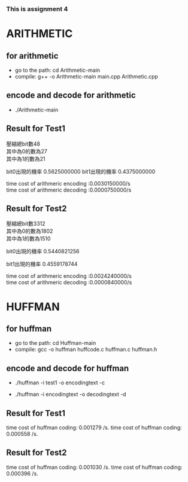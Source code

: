 ### This is assignment 4

# ARITHMETIC

## for arithmetic
* go to the path:   cd Arithmetic-main
* compile:   g++ -o Arithmetic-main main.cpp Arithmetic.cpp
## encode and decode for arithmetic
* ./Arithmetic-main
## Result for Test1
壓縮總bit數48</br>
其中為0的數為27</br>
其中為1的數為21

bit0出現的機率  0.5625000000
bit1出現的機率  0.4375000000

time cost of arithmeric encoding :0.0030150000/s</br>
time cost of arithmeric decoding :0.0000750000/s
</br>

## Result for Test2
壓縮總bit數3312</br>
其中為0的數為1802</br>
其中為1的數為1510

bit0出現的機率  0.5440821256

bit1出現的機率  0.4559178744

time cost of arithmeric encoding :0.0024240000/s</br>
time cost of arithmeric decoding :0.0000840000/s</br>
# HUFFMAN

## for huffman

* go to the path:   cd Huffman-main
* compile:   gcc -o huffman huffcode.c huffman.c huffman.h 
## encode and decode for huffman
* ./huffman -i test1 -o encodingtext -c

* ./huffman -i encodingtext -o decodingtext -d
## Result for Test1 
time cost of huffman coding: 0.001279 /s.
time cost of huffman coding: 0.000558 /s.

## Result for Test2
time cost of huffman coding: 0.001030 /s.
time cost of huffman coding: 0.000396 /s.